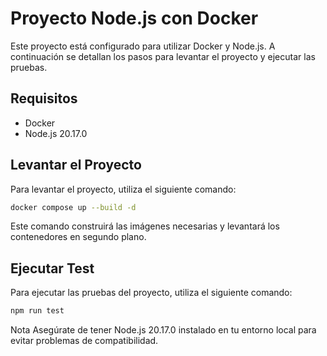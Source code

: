 # Proyecto Node.js con Docker

Este proyecto está configurado para utilizar Docker y Node.js. A continuación se detallan los pasos para levantar el proyecto y ejecutar las pruebas.

## Requisitos

- Docker
- Node.js 20.17.0

## Levantar el Proyecto

Para levantar el proyecto, utiliza el siguiente comando:

```bash
docker compose up --build -d
```
Este comando construirá las imágenes necesarias y levantará los contenedores en segundo plano.

## Ejecutar Test
Para ejecutar las pruebas del proyecto, utiliza el siguiente comando:

```bash
npm run test
```
Nota
Asegúrate de tener Node.js 20.17.0 instalado en tu entorno local para evitar problemas de compatibilidad.
